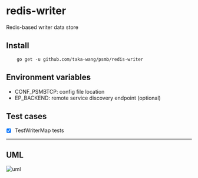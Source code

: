 # redis-writer

Redis-based writer data store

## Install

```
    go get -u github.com/taka-wang/psmb/redis-writer
```

## Environment variables

- CONF_PSMBTCP: config file location
- EP_BACKEND: remote service discovery endpoint (optional)

## Test cases

- [x] TestWriterMap tests


---

## UML 

![uml](http://uml.cmwang.net:8000/plantuml/svg/5Sd93O0W4030LhG0sV3rOoqhR838bJr2--ftPYyzL8jaNBUiEkK4O5mk5Srscn27qPMwkZ0QA3vuBEm9fhKA3KM98LGK0QPOv5XSFd9_Nzw_)